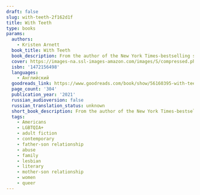 ```yaml
---
draft: false
slug: with-teeth-2f162d1f
title: With Teeth
type: books
params:
  authors:
    - Kristen Arnett
  book_title: With Teeth
  book_description: From the author of the New York Times-bestselling sensation Mostly Dead Things a surprising and moving story of two mothers, one difficult son, and the limitations of marriage, parenthood, and loveIf she's being honest, Sammie Lucas is scared of her son. Working from home in the close quarters of their Florida house, she lives with one wary eye peeled on Samson, a sullen, unknowable boy who resists her every attempt to bond with him. Uncertain in her own feelings about motherhood, she tries her best—driving, cleaning, cooking, prodding him to finish projects for school—while growing increasingly resentful of Monika, her confident but absent wife. As Samson grows from feral toddler to surly teenager, Sammie's life begins to deteriorate into a mess of unruly behavior, and her struggle to create a picture-perfect queer family unravels. When her son's hostility finally spills over into physical aggression, Sammie must confront her role in the mess—and the possibility that it will never be clean again.Blending the warmth and wit of Arnett's breakout hit, Mostly Dead Things, with a candid take on queer family dynamics, With Teeth is a thought-provoking portrait of the delicate fabric of family—and the many ways it can be torn apart.
  cover: https://images-na.ssl-images-amazon.com/images/S/compressed.photo.goodreads.com/books/1607100802i/56160395.jpg
  isbn: '1472156498'
  languages:
    - Английский
  goodreads_link: https://www.goodreads.com/book/show/56160395-with-teeth
  page_count: '304'
  publication_year: '2021'
  russian_audioversion: false
  russian_translation_status: unknown
  short_book_description: From the author of the New York Times-bestselling sensation Mostly Dead Things a surprising and moving story of two mothers, one difficult son, and the limitations of marriage, parenthood, and...
  tags:
    - Americans
    - LGBTQIA+
    - adult fiction
    - contemporary
    - father-son relationship
    - abuse
    - family
    - lesbian
    - literary
    - mother-son relationship
    - women
    - queer
---
```


